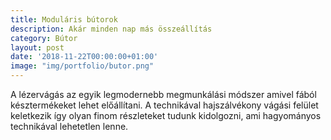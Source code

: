 ```yaml
---
title: Moduláris bútorok
description: Akár minden nap más összeállítás
category: Bútor
layout: post
date: '2018-11-22T00:00:00+01:00'
image: "img/portfolio/butor.png"
---
```

A lézervágás az egyik legmodernebb megmunkálási módszer amivel fából késztermékeket lehet előállítani. A technikával hajszálvékony vágási felület keletkezik így olyan finom részleteket tudunk kidolgozni, ami hagyományos technikával lehetetlen lenne.
